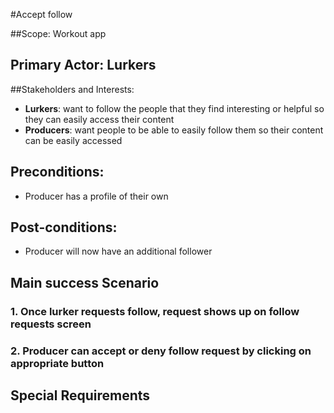 #Accept follow

##Scope: Workout app

## Primary Actor: Lurkers

##Stakeholders and Interests:
- **Lurkers**: want to follow the people that they find interesting or helpful
  so they can easily access their content
- **Producers**: want people to be able to easily follow them so their content
  can be easily accessed

## Preconditions:
- Producer has a profile of their own

## Post-conditions:
- Producer will now have an additional follower

## Main success Scenario
### 1. Once lurker requests follow, request shows up on follow requests screen
### 2. Producer can accept or deny follow request by clicking on appropriate button


## Special Requirements